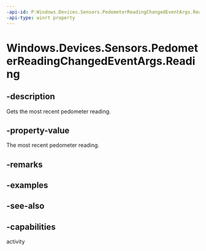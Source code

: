 ----api-id: P:Windows.Devices.Sensors.PedometerReadingChangedEventArgs.Reading
-api-type: winrt property
---<!-- Property syntaxpublic Windows.Devices.Sensors.PedometerReading Reading { get; }--># Windows.Devices.Sensors.PedometerReadingChangedEventArgs.Reading## -descriptionGets the most recent pedometer reading.## -property-valueThe most recent pedometer reading.## -remarks## -examples## -see-also## -capabilitiesactivity